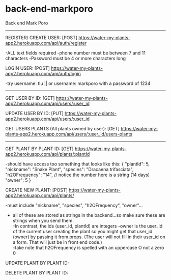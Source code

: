 # back-end-markporo

Back end Mark Poro

---

REGISTER/ CREATE USER:
[POST] https://water-my-plants-app2.herokuapp.com/api/auth/register

-ALL text fields required
-phone number must be between 7 and 11 characters
-Password must be 4 or more characters long

LOGIN USER:
[POST] https://water-my-plants-app2.herokuapp.com/api/auth/login

-try username: tlu || or username: markporo
with a password of 1234

---

GET USER BY ID:
[GET] https://water-my-plants-app2.herokuapp.com/api/users/:user_id

UPDATE USER BY ID:
[PUT] https://water-my-plants-app2.herokuapp.com/api/users/:user_id

GET USERS PLANTS (All plants owned by user):
[GET] https://water-my-plants-app2.herokuapp.com/api/users/:user_id/users-plants

---

GET PLANT BY PLANT ID:
[GET] https://water-my-plants-app2.herokuapp.com/api/plants/:plantId

-should have access too something that looks like this:
{
"plantId": 5,
"nickname": "Snake Plant",
"species": "Dracaena trifasciata",
"h2OFrequency": "14", // notice the number here is a string (14 days)
"owner": 5
}

CREATE NEW PLANT:
[POST] https://water-my-plants-app2.herokuapp.com/api/plants/

-must include "nickname", "species", "h2OFrequency", "owner"...

- all of these are stored as strings in the backend...so make sure these are strings when you send them.  
  -In contrast, the ids (user_id, plantId) are integers
  -owner is the user_id of the current user creating the plant so you might get that user_id (owner) by passing it from props. (The user will not fill in their user_id on a form. That will just be in front end code.)  
  -take note that h2OFrequency is spelled with an uppercase O not a zero 0

UPDATE PLANT BY PLANT ID:

DELETE PLANT BY PLANT ID:
